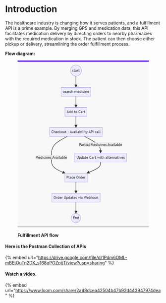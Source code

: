 # Introduction

The healthcare industry is changing how it serves patients, and a fulfillment API is a prime example. By merging GPS and medication data, this API facilitates medication delivery by directing orders to nearby pharmacies with the required medication in stock. The patient can then choose either pickup or delivery, streamlining the order fulfillment process.



**Flow diagram:**

<figure><img src="../.gitbook/assets/image (31).png" alt=""><figcaption><p><strong>Fulfillment API flow</strong></p></figcaption></figure>

#### Here is the Postman Collection of APIs

{% embed url="https://drive.google.com/file/d/1Pdm6OML-mBEtOuTn2DX_s168qPOZptjT/view?usp=sharing" %}

#### Watch a video.

{% embed url="https://www.loom.com/share/2a48dcea42504b47b92d443947974dea" %}
